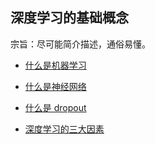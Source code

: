 ## 深度学习的基础概念

宗旨：尽可能简介描述，通俗易懂。

* [什么是机器学习](https://github.com/steveLauwh/DeepLearning-notebook/blob/master/Basic%20concepts/%E4%BB%80%E4%B9%88%E6%98%AF%E6%9C%BA%E5%99%A8%E5%AD%A6%E4%B9%A0.md)

* [什么是神经网络](https://github.com/steveLauwh/DeepLearning-notebook/blob/master/Basic%20concepts/%E4%BB%80%E4%B9%88%E6%98%AF%E7%A5%9E%E7%BB%8F%E7%BD%91%E7%BB%9C.md)

* [什么是 dropout](https://github.com/steveLauwh/DeepLearning-notebook/blob/master/Basic%20concepts/%E4%BB%80%E4%B9%88%E6%98%AF%20dropout.md)

* [深度学习的三大因素](https://github.com/steveLauwh/DeepLearning-notebook/blob/master/Basic%20concepts/%E6%B7%B1%E5%BA%A6%E5%AD%A6%E4%B9%A0%E7%9A%84%E4%B8%89%E5%A4%A7%E5%9B%A0%E7%B4%A0.md)
